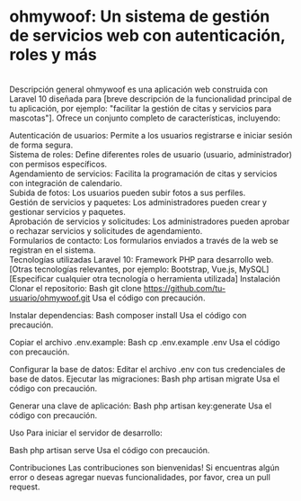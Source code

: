<h1>ohmywoof: Un sistema de gestión de servicios web con autenticación, roles y más </h1><br>
Descripción general
ohmywoof es una aplicación web construida con Laravel 10 diseñada para [breve descripción de la funcionalidad principal de tu aplicación, por ejemplo: "facilitar la gestión de citas y servicios para mascotas"]. Ofrece un conjunto completo de características, incluyendo: <br>

Autenticación de usuarios: Permite a los usuarios registrarse e iniciar sesión de forma segura. <br>
Sistema de roles: Define diferentes roles de usuario (usuario, administrador) con permisos específicos. <br>
Agendamiento de servicios: Facilita la programación de citas y servicios con integración de calendario. <br>
Subida de fotos: Los usuarios pueden subir fotos a sus perfiles. <br>
Gestión de servicios y paquetes: Los administradores pueden crear y gestionar servicios y paquetes. <br>
Aprobación de servicios y solicitudes: Los administradores pueden aprobar o rechazar servicios y solicitudes de agendamiento. <br>
Formularios de contacto: Los formularios enviados a través de la web se registran en el sistema.<br>
Tecnologías utilizadas
Laravel 10: Framework PHP para desarrollo web.
[Otras tecnologías relevantes, por ejemplo: Bootstrap, Vue.js, MySQL]
[Especificar cualquier otra tecnología o herramienta utilizada]
Instalación
Clonar el repositorio:
Bash
git clone https://github.com/tu-usuario/ohmywoof.git
Usa el código con precaución.

Instalar dependencias:
Bash
composer install
Usa el código con precaución.

Copiar el archivo .env.example:
Bash
cp .env.example .env
Usa el código con precaución.

Configurar la base de datos: Editar el archivo .env con tus credenciales de base de datos.
Ejecutar las migraciones:
Bash
php artisan migrate
Usa el código con precaución.

Generar una clave de aplicación:
Bash
php artisan key:generate
Usa el código con precaución.

Uso
Para iniciar el servidor de desarrollo:

Bash
php artisan serve
Usa el código con precaución.

Contribuciones
Las contribuciones son bienvenidas! Si encuentras algún error o deseas agregar nuevas funcionalidades, por favor, crea un pull request.
